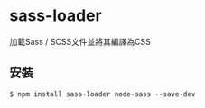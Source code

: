 # sass-loader

加載Sass / SCSS文件並將其編譯為CSS

## 安裝
```
$ npm install sass-loader node-sass --save-dev
```

 